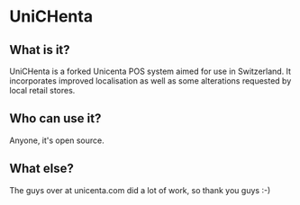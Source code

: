 UniCHenta
=========

What is it?
-----------

UniCHenta is a forked Unicenta POS system aimed for use in Switzerland. It incorporates improved localisation as well as some alterations requested by local retail stores.

Who can use it?
---------------
Anyone, it's open source.

What else?
----------
The guys over at unicenta.com did a lot of work, so thank you guys :-)